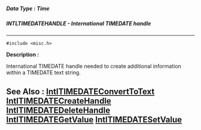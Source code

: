 ##### Data Type : Time
##### INTLTIMEDATEHANDLE - International TIMEDATE handle 
---
```
#include <misc.h>
```
**Description :**

International TIMEDATE handle needed to create additional information within a 
TIMEDATE text string.

**See Also :**
[IntlTIMEDATEConvertToText](/domino-c-api-docs/reference/Func/IntlTIMEDATEConvertToText)
[IntlTIMEDATECreateHandle](/domino-c-api-docs/reference/Func/IntlTIMEDATECreateHandle)
[IntlTIMEDATEDeleteHandle](/domino-c-api-docs/reference/Func/IntlTIMEDATEDeleteHandle)
[IntlTIMEDATEGetValue](/domino-c-api-docs/reference/Func/IntlTIMEDATEGetValue)
[IntlTIMEDATESetValue](/domino-c-api-docs/reference/Func/IntlTIMEDATESetValue)
---
